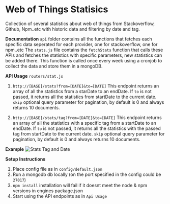 # Web of Things Statisics

Collection of several statistics about web of things from Stackoverflow, Github, Npm..etc with historic data and filtering by date and tag.

**Documentation**
`api` folder contains all the functions that fetches each specific data seperated for each provider, one for stackoverflow, one for npm..etc
The `stats.js` file contains the `fetchStats` function that calls these APIs and fetches the statistics with specific parameters, new statistics can be added there. This function is called once every week using a cronjob to collect the data and store them in a mongoDB.

**API Usage**
`routers/stat.js`

1. `http://[BASE]/stats?from=[DATE]&to=[DATE]`
   This endpoint returns an array of all the statistics from a starDate to an endDate. If `to` is not passed, it returns all the statistics from startDate to the current date. `skip` optional query parameter for pagination, by default is 0 and always returns 10 documents.

2. `http://[BASE]/stats/tag?from=[DATE]&to=[DATE]`
   This endpoint returns an array of all the statistics with a specific tag from a startDate to an endDate. If `to` is not passed, it returns all the statistics with the passed tag from startDate to the current date. `skip` optional query parameter for pagination, by default is 0 and always returns 10 documents.

**Example**
![Stats Tag and Date](https://i.ibb.co/KmS4y6S/stats.png)

**Setup Instructions**

1. Place config file as in `config/default.json `
2. Run a mongodb db locally (on the port specified in the config could be `27017`)
3. `npm install` installation will fail if it doesnt meet the node & npm versions in engines package.json
4. Start using the API endpoints as in `Api Usage`
